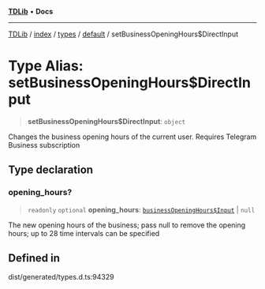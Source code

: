 [**TDLib**](../../../../../../README.md) • **Docs**

***

[TDLib](../../../../../../modules.md) / [index](../../../../../README.md) / [types](../../../README.md) / [default](../README.md) / setBusinessOpeningHours$DirectInput

# Type Alias: setBusinessOpeningHours$DirectInput

> **setBusinessOpeningHours$DirectInput**: `object`

Changes the business opening hours of the current user. Requires Telegram Business subscription

## Type declaration

### opening\_hours?

> `readonly` `optional` **opening\_hours**: [`businessOpeningHours$Input`](businessOpeningHours$Input-1.md) \| `null`

The new opening hours of the business; pass null to remove the opening hours; up to 28 time intervals can be specified

## Defined in

dist/generated/types.d.ts:94329
